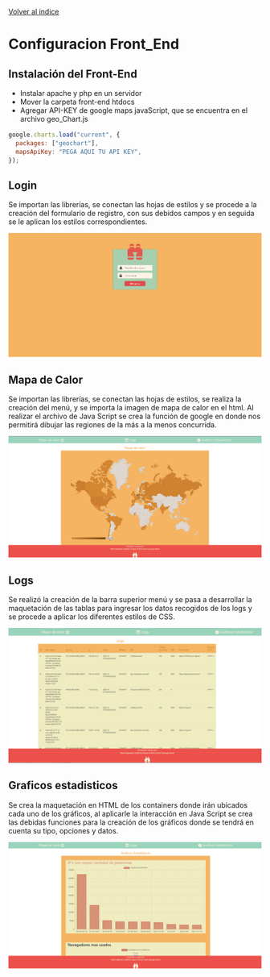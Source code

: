 [Volver al indice](../README.md)

# Configuracion Front_End

## Instalación del Front-End

- Instalar apache y php en un servidor
- Mover la carpeta front-end htdocs
- Agregar API-KEY de google maps javaScript, que se encuentra en el archivo geo_Chart.js

```javascript
google.charts.load("current", {
  packages: ["geochart"],
  mapsApiKey: "PEGA AQUI TU API KEY",
});
```

## Login

Se importan las librerías, se conectan las hojas de estilos y se procede a la creación del formulario de registro, con sus debidos campos y en seguida se le aplican los estilos correspondientes.

![Login](Login.png)

## Mapa de Calor

Se importan las librerías, se conectan las hojas de estilos, se realiza la creación del menú, y se importa la imagen de mapa de calor en el html. Al realizar el archivo de Java Script se crea la función de google en donde nos permitirá dibujar las regiones de la más a la menos concurrida.

![Mapa de calor](Mapacalor.png)

## Logs

Se realizó la creación de la barra superior menú y se pasa a desarrollar la maquetación de las tablas para ingresar los datos recogidos de los logs y se procede a aplicar los diferentes estilos de CSS.

![Logs](TablaLogs.png)

## Graficos estadisticos

Se crea la maquetación en HTML de los containers donde irán ubicados cada uno de los gráficos, al aplicarle la interacción en Java Script se crea las debidas funciones para la creación de los gráficos donde se tendrá en cuenta su tipo, opciones y datos.

![Graficos Estadicos](Graficos.png)
